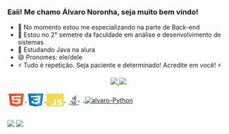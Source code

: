 ### Eaii! Me chamo Álvaro Noronha, seja muito bem vindo!

- 🔭 No momento estou me especializando na parte de Back-end
- 🌱 Estou no 2° semetre da faculdade em análise e desenvolvimento de sistemas
- 🔨 Estudando Java na alura
- 😄 Pronomes: ele/dele
- ⚡ Tudo é repetição. Seja paciente e determinado! Acredite em você! ⚡

<div align="center">
  <a href="https://github.com/alvaronp401">
  <img height="180em" src="https://github-readme-stats.vercel.app/api?username=alvaronp401&show_icons=true&theme=dark&include_all_commits=true&count_private=true"/>
  <img height="180em" src="https://github-readme-stats.vercel.app/api/top-langs/?username=alvaronp401&layout=compact&langs_count=7&theme=dark"/>
</div>
  
  <div style="display: inline_block"><br>
    <img align="center" alt="alvaro-HTML" height="30" width="40" src="https://raw.githubusercontent.com/devicons/devicon/master/icons/html5/html5-original.svg">
    <img align="center" alt="alvaro-CSS" height="30" width="40" src="https://raw.githubusercontent.com/devicons/devicon/master/icons/css3/css3-original.svg">
    <img align="center" alt="alvaro-Js" height="30" width="40" src="https://raw.githubusercontent.com/devicons/devicon/master/icons/javascript/javascript-plain.svg">
    <img align="center" alt="alvaro-Ts" height="30" width="40" src="https://github.com/vorillaz/devicons/blob/master/!PNG/java.png">
    <!--<img align="center" alt="alvaro-React" height="30" width="40" src="https://raw.githubusercontent.com/devicons/devicon/master/icons/react/react-original.svg">-->
    <img align="center" alt="alvaro-Python" height="30" width="40" src="https://github.com/vorillaz/devicons/blob/master/!PNG/angular_simple.png">
    <!--<img align="center" alt="alvaro-Csharp" height="30" width="40" src="https://raw.githubusercontent.com/devicons/devicon/master/icons/csharp/csharp-original.svg">-->
</div>
  
  ##
  
  <div>
  <a href="https://www.instagram.com/eualvaronoronha/" target="_blank"><img src="https://img.shields.io/badge/-Instagram-%23E4405F?style=for-the-badge&logo=instagram&logoColor=white" target="_blank"></a>
  <a href="https://www.linkedin.com/in/%C3%A1lvaro-pereira-2075a5248/" target="_blank"><img src="https://img.shields.io/badge/-LinkedIn-%230077B5?style=for-the-badge&logo=linkedin&logoColor=white" target="_blank"></a> 
 
